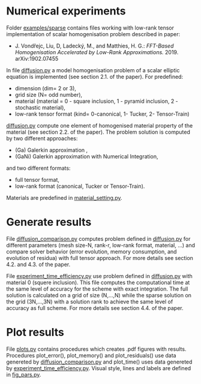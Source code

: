 Numerical experiments 
========
Folder [examples/sparse](#examples/sparse) contains files working with low-rank tensor implementation of scalar homogenisation problem described in paper:

 - J. Vondřejc, Liu, D, Ladecký, M., and Matthies, H. G.: *FFT-Based Homogenisation Accelerated by Low-Rank Approximations.* 2019. arXiv:1902.07455

In file [diffusion.py](#diffusion.py) a model homogenisation problem of a scalar elliptic equation is implemented (see section 2.1. of the paper).
For predefined:

 -  dimension (dim= 2 or 3),
 - grid size (N= odd number),
 - material (material = 0 - square inclusion,
    1 - pyramid inclusion, 2 - stochastic material),
 - low-rank tensor format (kind= 0-canonical, 1- Tucker, 2- Tensor-Train)
  
 [diffusion.py](#diffusion.py) compute one element of homogenised material property of the material (see section 2.2. of the paper).
 The problem solution is computed by two different approaches: 
  
   - (Ga) Galerkin approximation ,
   - (GaNi) Galerkin approximation with Numerical Integration,
 
  and two different formats:
  
   - full tensor format,
   - low-rank format (canonical, Tucker or Tensor-Train).

Materials are predefined in [material_setting.py](#material_setting.py).

Generate results 
========
File [diffusion_comparison.py](#diffusion_comparison.py) computes problem defined
in [diffusion.py](#diffusion.py) for different parameters (mesh size-N, rank-r, low-rank format, material, ...) and compare solver behavior
  (error evolution, memory consumption, and evolution of residua) with full tensor approach. For more details see section 4.2. and 4.3. of the paper.

File [experiment_time_efficiency.py](#experiment_time_efficiency.py) use problem defined in [diffusion.py](#diffusion.py) with material 0 (squere inclusion). 
This file computes the computational time at the same level of accuracy for the scheme with exact integration. The full solution is calculated on a grid of size (N,...,N) while the sparse solution on the grid (3N,...,3N) with a solution rank to achieve the same level of accuracy as full scheme. For more details see section 4.4. of the paper.

Plot results
========
File [plots.py](#plots.py) contains procedures which creates .pdf figures with results. Procedures plot_error(), plot_memory() and plot_residuals() use data genereted by [diffusion_comparison.py](#diffusion_comparison.py) 
 and plot_time() uses data genereted by [experiment_time_efficiency.py](#experiment_time_efficiency.py). Visual style, lines and labels are defined in [fig_pars.py](#fig_pars.py).

